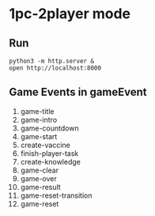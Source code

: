 
1pc-2player mode
=================

## Run

```
python3 -m http.server &
open http://localhost:8000
```

## Game Events in gameEvent

1. game-title
2. game-intro
3. game-countdown
4. game-start
5. create-vaccine
6. finish-player-task
6. create-knowledge
7. game-clear
8. game-over
9. game-result
9. game-reset-transition
0. game-reset
